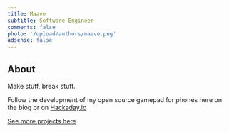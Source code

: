 ```yaml
---
title: Maave
subtitle: Software Engineer
comments: false
photo: '/upload/authors/maave.png'
adsense: false
---
```


## About

Make stuff, break stuff.

Follow the development of my open source gamepad for phones here on the blog or on [Hackaday.io](https://hackaday.io/project/165606-usb-c-gamepad-phone-case)

 
[See more projects here](/tags/maave-portfolio)
